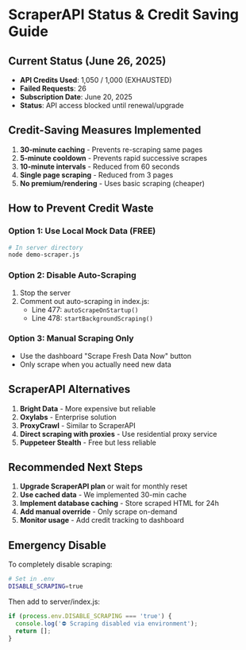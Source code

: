 # ScraperAPI Status & Credit Saving Guide

## Current Status (June 26, 2025)
- **API Credits Used**: 1,050 / 1,000 (EXHAUSTED)
- **Failed Requests**: 26
- **Subscription Date**: June 20, 2025
- **Status**: API access blocked until renewal/upgrade

## Credit-Saving Measures Implemented

1. **30-minute caching** - Prevents re-scraping same pages
2. **5-minute cooldown** - Prevents rapid successive scrapes
3. **10-minute intervals** - Reduced from 60 seconds
4. **Single page scraping** - Reduced from 3 pages
5. **No premium/rendering** - Uses basic scraping (cheaper)

## How to Prevent Credit Waste

### Option 1: Use Local Mock Data (FREE)
```bash
# In server directory
node demo-scraper.js
```

### Option 2: Disable Auto-Scraping
1. Stop the server
2. Comment out auto-scraping in index.js:
   - Line 477: `autoScrapeOnStartup()`
   - Line 478: `startBackgroundScraping()`

### Option 3: Manual Scraping Only
- Use the dashboard "Scrape Fresh Data Now" button
- Only scrape when you actually need new data

## ScraperAPI Alternatives

1. **Bright Data** - More expensive but reliable
2. **Oxylabs** - Enterprise solution
3. **ProxyCrawl** - Similar to ScraperAPI
4. **Direct scraping with proxies** - Use residential proxy service
5. **Puppeteer Stealth** - Free but less reliable

## Recommended Next Steps

1. **Upgrade ScraperAPI plan** or wait for monthly reset
2. **Use cached data** - We implemented 30-min cache
3. **Implement database caching** - Store scraped HTML for 24h
4. **Add manual override** - Only scrape on-demand
5. **Monitor usage** - Add credit tracking to dashboard

## Emergency Disable

To completely disable scraping:
```bash
# Set in .env
DISABLE_SCRAPING=true
```

Then add to server/index.js:
```javascript
if (process.env.DISABLE_SCRAPING === 'true') {
  console.log('⛔ Scraping disabled via environment');
  return [];
}
```